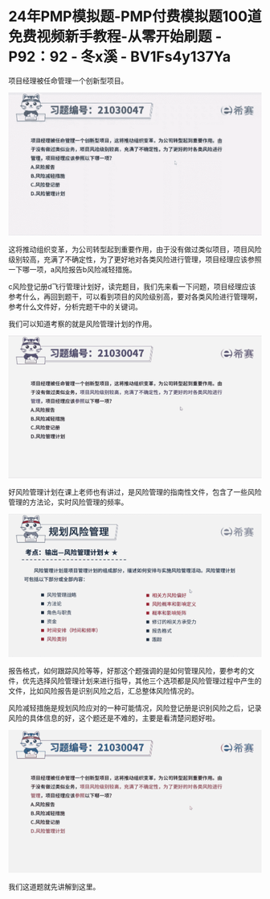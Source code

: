 # 24年PMP模拟题-PMP付费模拟题100道免费视频新手教程-从零开始刷题 - P92：92 - 冬x溪 - BV1Fs4y137Ya

项目经理被任命管理一个创新型项目。

![](img/53e49a484ea69d0903d961e16a2c1da2_1.png)

这将推动组织变革，为公司转型起到重要作用，由于没有做过类似项目，项目风险级别较高，充满了不确定性，为了更好地对各类风险进行管理，项目经理应该参照一下哪一项，a风险报告b风险减轻措施。

c风险登记册d飞行管理计划好，读完题目，我们先来看一下问题，项目经理应该参考什么，再回到题干，可以看到项目的风险级别高，要对各类风险进行管理啊，参考什么文件好，分析完题干中的关键词。

我们可以知道考察的就是风险管理计划的作用。

![](img/53e49a484ea69d0903d961e16a2c1da2_3.png)

好风险管理计划在课上老师也有讲过，是风险管理的指南性文件，包含了一些风险管理的方法论，实时风险管理的频率。



![](img/53e49a484ea69d0903d961e16a2c1da2_5.png)

报告格式，如何跟踪风险等等，好那这个题强调的是如何管理风险，要参考的文件，优先选择风险管理计划来进行指导，其他三个选项都是风险管理过程中产生的文件，比如风险报告是识别风险之后，汇总整体风险情况的。

风险减轻措施是规划风险应对的一种可能情况，风险登记册是识别风险之后，记录风险的具体信息的好，这个题还是不难的，主要是看清楚问题好啦。



![](img/53e49a484ea69d0903d961e16a2c1da2_7.png)

我们这道题就先讲解到这里。